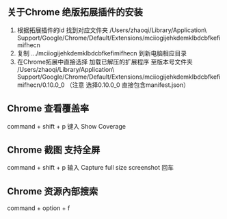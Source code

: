 ## 关于Chrome 绝版拓展插件的安装
  1. 根据拓展插件的id 找到对应文件夹 /Users/zhaoqi/Library/Application\ Support/Google/Chrome/Default/Extensions/mciiogijehkdemklbdcbfkefimifhecn
  2. 复制 .../mciiogijehkdemklbdcbfkefimifhecn 到新电脑相应目录
  3. 在Chrome拓展中直接选择 加载已解压的扩展程序 至版本号文件夹 /Users/zhaoqi/Library/Application\ Support/Google/Chrome/Default/Extensions/mciiogijehkdemklbdcbfkefimifhecn/0.10.0_0 （注意 选择0.10.0_0 直接包含manifest.json）
## Chrome 查看覆盖率
  command + shift + p
  键入 Show Coverage
## Chrome 截图 支持全屏
  command + shift + p
  输入 Capture full size screenshot 回车
## Chrome 资源內部搜索
  command + option + f

